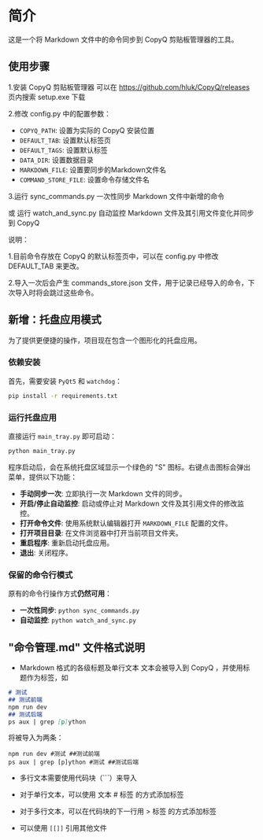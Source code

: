 # 简介

这是一个将 Markdown 文件中的命令同步到 CopyQ 剪贴板管理器的工具。

## 使用步骤

1.安装 CopyQ 剪贴板管理器 可以在 https://github.com/hluk/CopyQ/releases 页内搜索 setup.exe 下载

2.修改 config.py 中的配置参数：
   - `COPYQ_PATH`: 设置为实际的 CopyQ 安装位置
   - `DEFAULT_TAB`: 设置默认标签页
   - `DEFAULT_TAGS`: 设置默认标签
   - `DATA_DIR`: 设置数据目录
   - `MARKDOWN_FILE`: 设置要同步的Markdown文件名
   - `COMMAND_STORE_FILE`: 设置命令存储文件名

3.运行 sync_commands.py 一次性同步 Markdown 文件中新增的命令

或 运行 watch_and_sync.py 自动监控 Markdown 文件及其引用文件变化并同步到 CopyQ

说明：

1.目前命令存放在 CopyQ 的默认标签页中，可以在 config.py 中修改 DEFAULT_TAB 来更改。

2.导入一次后会产生 commands_store.json 文件，用于记录已经导入的命令，下次导入时将会跳过这些命令。

## 新增：托盘应用模式

为了提供更便捷的操作，项目现在包含一个图形化的托盘应用。

### 依赖安装

首先，需要安装 `PyQt5` 和 `watchdog`：
```bash
pip install -r requirements.txt
```

### 运行托盘应用

直接运行 `main_tray.py` 即可启动：
```bash
python main_tray.py
```
程序启动后，会在系统托盘区域显示一个绿色的 "S" 图标。右键点击图标会弹出菜单，提供以下功能：
- **手动同步一次**: 立即执行一次 Markdown 文件的同步。
- **开启/停止自动监控**: 启动或停止对 Markdown 文件及其引用文件的修改监控。
- **打开命令文件**: 使用系统默认编辑器打开 `MARKDOWN_FILE` 配置的文件。
- **打开项目目录**: 在文件浏览器中打开当前项目文件夹。
- **重启程序**: 重新启动托盘应用。
- **退出**: 关闭程序。

### 保留的命令行模式

原有的命令行操作方式**仍然可用**：
- **一次性同步**: `python sync_commands.py`
- **自动监控**: `python watch_and_sync.py`

## "命令管理.md" 文件格式说明

- Markdown 格式的各级标题及单行文本
文本会被导入到 CopyQ ，并使用标题作为标签，如
```md
# 测试
## 测试前端
npm run dev
## 测试后端
ps aux | grep [p]ython
```
将被导入为两条：
```
npm run dev #测试 ##测试前端
ps aux | grep [p]ython #测试 ##测试后端
```

- 多行文本需要使用代码块（```）来导入

- 对于单行文本，可以使用 文本 # 标签 的方式添加标签

- 对于多行文本，可以在代码块的下一行用 > 标签 的方式添加标签

- 可以使用 `[[]]` 引用其他文件
